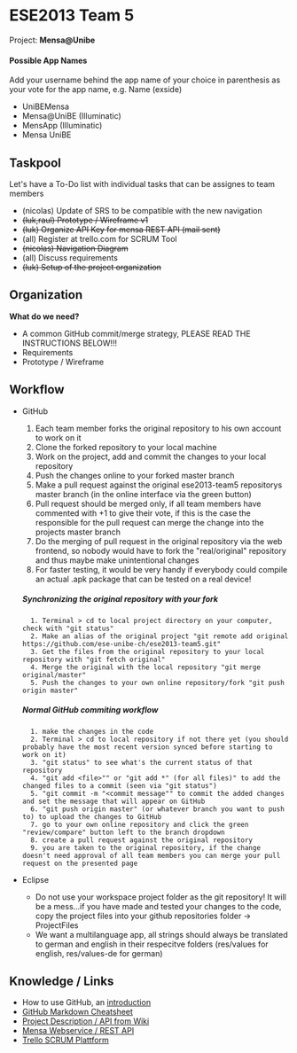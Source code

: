 # ESE2013 Team 5

Project: **Mensa@Unibe**

#### Possible App Names

Add your username behind the app name of your choice in parenthesis as your vote for the app name, e.g. Name (exside)

- UniBEMensa
- Mensa@UniBE (Illuminatic)
- MensApp (Illuminatic)
- Mensa UniBE



## Taskpool

Let's have a To-Do list with individual tasks that can be assignes to team members
- (nicolas) Update of SRS to be compatible with the new navigation
- ~~(luk,raul) Prototype / Wireframe v1~~
- ~~(luk) Organize API Key for mensa REST API (mail sent)~~
- (all) Register at trello.com for SCRUM Tool
- ~~(nicolas) Navigation Diagram~~
- (all) Discuss requirements
- ~~(luk) Setup of the project organization~~


## Organization

**What do we need?**

- A common GitHub commit/merge strategy, PLEASE READ THE INSTRUCTIONS BELOW!!!
- Requirements
- Prototype / Wireframe


## Workflow

- GitHub
	1. Each team member forks the original repository to his own account to work on it
	2. Clone the forked repository to your local machine
	3. Work on the project, add and commit the changes to your local repository
	4. Push the changes online to your forked master branch
	5. Make a pull request against the original ese2013-team5 repositorys master branch (in the online interface via the green button)
	6. Pull request should be merged only, if all team members have commented with +1 to give their vote, if this is the case the responsible for the pull request can merge the change into the projects master branch
	7. Do the merging of pull request in the original repository via the web frontend, so nobody would have to fork the "real/original" repository and thus maybe make unintentional changes
	8. For faster testing, it would be very handy if everybody could compile an actual .apk package that can be tested on a real device!

	##### Synchronizing the original repository with your fork
		1. Terminal > cd to local project directory on your computer, check with "git status"
		2. Make an alias of the original project "git remote add original https://github.com/ese-unibe-ch/ese2013-team5.git"
		3. Get the files from the original repository to your local repository with "git fetch original"
		4. Merge the original with the local repository "git merge original/master"
		5. Push the changes to your own online repository/fork "git push origin master"

	##### Normal GitHub commiting workflow
		1. make the changes in the code
		2. Terminal > cd to local repository if not there yet (you should probably have the most recent version synced before starting to work on it)
		3. "git status" to see what's the current status of that repository
		4. "git add <file>"" or "git add *" (for all files)" to add the changed files to a commit (seen via "git status")
		5. "git commit -m "<commit message"" to commit the added changes and set the message that will appear on GitHub
		6. "git push origin master" (or whatever branch you want to push to) to upload the changes to GitHub
		7. go to your own online repository and click the green "review/compare" button left to the branch dropdown
		8. create a pull request against the original repository
		9. you are taken to the original repository, if the change doesn't need approval of all team members you can merge your pull request on the presented page

- Eclipse
	- Do not use your workspace project folder as the git repository! It will be a mess...if you have made and tested your changes to the code, copy the project files into your github repositories folder -> ProjectFiles
	- We want a multilanguage app, all strings should always be translated to german and english in their respecitve folders (res/values for english, res/values-de for german)

## Knowledge / Links

- How to use GitHub, an [introduction](http://rogerdudler.github.io/git-guide/index.de.html)
- [GitHub Markdown Cheatsheet](https://github.com/adam-p/markdown-here/wiki/Markdown-Cheatsheet)
- [Project Description / API from Wiki](https://github.com/ese-unibe-ch/ese2013-wiki/wiki/Project-Mensa@Unibe)
- [Mensa Webservice / REST API](https://github.com/lexruee/Mensa-Webservice)
- [Trello SCRUM Plattform](https://trello.com/b/pS8FuRWx/team-5-mensa-unibe)
